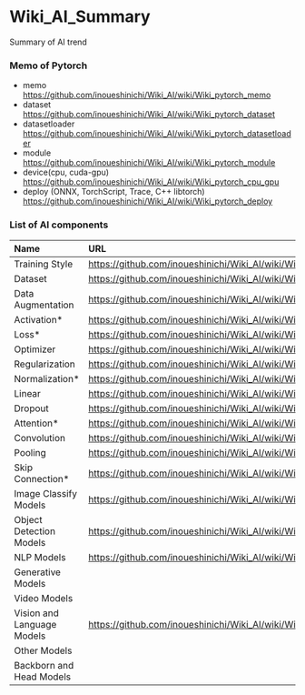 # Wiki_AI_Summary
Summary of AI trend

### Memo of Pytorch
+ memo https://github.com/inoueshinichi/Wiki_AI/wiki/Wiki_pytorch_memo
+ dataset https://github.com/inoueshinichi/Wiki_AI/wiki/Wiki_pytorch_dataset
+ datasetloader https://github.com/inoueshinichi/Wiki_AI/wiki/Wiki_pytorch_datasetloader
+ module https://github.com/inoueshinichi/Wiki_AI/wiki/Wiki_pytorch_module
+ device(cpu, cuda-gpu) https://github.com/inoueshinichi/Wiki_AI/wiki/Wiki_pytorch_cpu_gpu
+ deploy (ONNX, TorchScript, Trace, C++ libtorch) https://github.com/inoueshinichi/Wiki_AI/wiki/Wiki_pytorch_deploy


### List of AI components
| Name | URL |
| :-- | :-- |
| Training Style | https://github.com/inoueshinichi/Wiki_AI/wiki/Wiki_Training_Style |
| Dataset | https://github.com/inoueshinichi/Wiki_AI/wiki/Wiki_Dataset |
| Data Augmentation | https://github.com/inoueshinichi/Wiki_AI/wiki/Wiki_Data_Augmentation |
| Activation* | https://github.com/inoueshinichi/Wiki_AI/wiki/Wiki_Activation |
| Loss* | https://github.com/inoueshinichi/Wiki_AI/wiki/Wiki_Loss |
| Optimizer | https://github.com/inoueshinichi/Wiki_AI/wiki/Wiki_Optimizer | 
| Regularization | https://github.com/inoueshinichi/Wiki_AI/wiki/Wiki_Regularization |
| Normalization* | https://github.com/inoueshinichi/Wiki_AI/wiki/Wiki_Normalization |
| Linear | https://github.com/inoueshinichi/Wiki_AI/wiki/Wiki_Linear |
| Dropout | https://github.com/inoueshinichi/Wiki_AI/wiki/Wiki_Dropout |
| Attention* | https://github.com/inoueshinichi/Wiki_AI/wiki/Wiki_Attention |
| Convolution |https://github.com/inoueshinichi/Wiki_AI/wiki/Wiki_Convolution | 
| Pooling | https://github.com/inoueshinichi/Wiki_AI/wiki/Wiki_Pooling |
| Skip Connection* | https://github.com/inoueshinichi/Wiki_AI/wiki/Wiki_Skip_Connection |
| Image Classify Models | https://github.com/inoueshinichi/Wiki_AI/wiki/Wiki_Image_Classify_Models |
| Object Detection Models | https://github.com/inoueshinichi/Wiki_AI/wiki/Wiki_Object_Detection_Model |
| NLP Models | https://github.com/inoueshinichi/Wiki_AI/wiki/Wiki_NLP_Models |
| Generative Models | |
| Video Models | |
| Vision and Language Models | https://github.com/inoueshinichi/Wiki_AI/wiki/Wiki_Vision_And_Language_Models |
| Other Models | | 
| Backborn and Head Models | |
